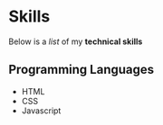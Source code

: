 # Skills

Below is a *list* of my **technical skills**

## Programming Languages 
- HTML
- CSS
- Javascript
